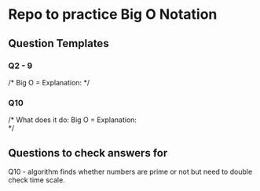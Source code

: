 # Repo to practice Big O Notation

## Question Templates

### Q2 - 9
/* Big O =
Explanation:  */

### Q10
/* 
What does it do: 
Big O =
Explanation:  
*/

## Questions to check answers for

Q10 - algorithm finds whether numbers are prime or not but need to double check time scale.

